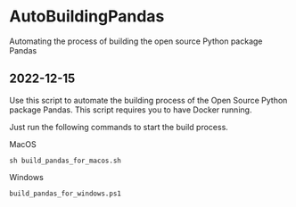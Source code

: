# AutoBuildingPandas
Automating the process of building the open source Python package Pandas

## 2022-12-15
Use this script to automate the building process of the Open Source Python package Pandas. This script requires you to have Docker running.

Just run the following commands to start the build process.

MacOS
```
sh build_pandas_for_macos.sh
```

Windows
```
build_pandas_for_windows.ps1
```
